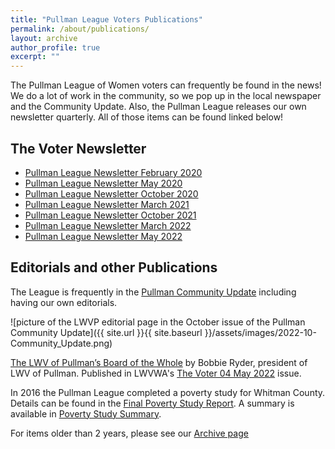 ```yaml
---
title: "Pullman League Voters Publications"
permalink: /about/publications/
layout: archive
author_profile: true
excerpt: ""
---
```


The Pullman League of Women voters can frequently be found in the news! We do a lot of work in the community, so we pop up in the local newspaper and the Community Update. Also, the Pullman League releases our own newsletter quarterly. All of those items can be found linked below!

## The Voter Newsletter

* [Pullman League Newsletter February 2020](https://lwvpullman.org/assets/PDFs/VoterNewsletters/2020-2.pdf)
* [Pullman League Newsletter May 2020](https://lwvpullman.org/assets/PDFs/VoterNewsletters/2020-5.pdf)
* [Pullman League Newsletter October 2020](https://lwvpullman.org/assets/PDFs/VoterNewsletters/2020-10.pdf)
* [Pullman League Newsletter March 2021](https://lwvpullman.org/assets/PDFs/VoterNewsletters/2021-3.pdf)
* [Pullman League Newsletter October 2021](https://lwvpullman.org/assets/PDFs/VoterNewsletters/2021-10.pdf)
* [Pullman League Newsletter March 2022](https://lwvpullman.org/assets/PDFs/VoterNewsletters/2022-03.pdf)
* [Pullman League Newsletter May 2022](https://lwvpullman.org/assets/PDFs/VoterNewsletters/2022-5.pdf)


## Editorials and other Publications

The League is frequently in the [Pullman Community Update](https://pullmanchamber.com/live-in-pullman/pullman-community-update/) including having our own editorials.

![picture of the LWVP editorial page in the October issue of the Pullman Community Update]({{ site.url }}{{ site.baseurl }}/assets/images/2022-10-Community_Update.png)


[The LWV of Pullman’s Board of the Whole](https://lwvwa.org/page-18629/12767181) by Bobbie Ryder, president of LWV of Pullman.  Published in LWVWA's [The Voter 04 May 2022](https://mailchi.mp/lwvwa/this-month-in-league-updates-for-lwvwa-members-2699001?e=90299d6972) issue.

In 2016 the Pullman League completed a poverty study for Whitman County.  Details can be found in the [Final Poverty Study Report](https://www.lwvpullman.org/assets/PDFs/Pov_Study_Final.pdf).  A summary is available in [Poverty Study Summary](https://www.lwvpullman.org/assets/PDFs/Pov_Stdy_Exec_Summary.pdf).



For items older than 2 years, please see our [Archive page](https://lwvpullman.org/about/pubs_archive/)



